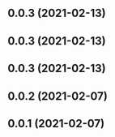 ## 0.0.3 (2021-02-13)

## 0.0.3 (2021-02-13)

## 0.0.3 (2021-02-13)

## 0.0.2 (2021-02-07)

## 0.0.1 (2021-02-07)

